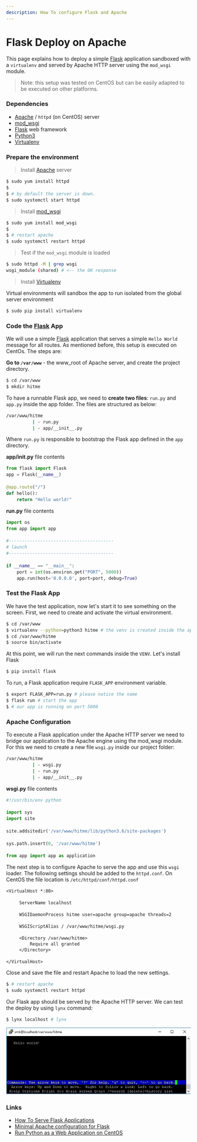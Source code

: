 ```yaml
---
description: How To configure Flask and Apache
---
```


# Flask Deploy on Apache

This page explains how to deploy a simple [Flask](https://www.palletsprojects.com/p/flask/) application sandboxed with a `virtualenv` and served by Apache HTTP server using the `mod_wsgi` module.

> Note: this setup was tested on CentOS but can be easily adapted to be executed on other platforms.



### Dependencies

* [Apache](https://httpd.apache.org) / `httpd` (on CentOS) server
* [mod\_wsgi](https://modwsgi.readthedocs.io)
* [Flask](https://www.palletsprojects.com/p/flask/) web framework
* [Python3](https://www.python.org)
* [Virtualenv](https://virtualenv.pypa.io)



### Prepare the environment

> Install [Apache](https://httpd.apache.org) server

```bash
$ sudo yum install httpd
$ 
$ # by default the server is down.
$ sudo systemctl start httpd
```

> Install [mod\_wsgi](https://modwsgi.readthedocs.io)

```bash
$ sudo yum install mod_wsgi
$
$ # restart apache
$ sudo systemctl restart httpd
```

> Test if the `mod_wsgi` module is loaded

```bash
$ sudo httpd -M | grep wsgi
wsgi_module (shared) # <-- the OK response
```

> Install [Virtualenv](https://virtualenv.pypa.io)

Virtual environments will sandbox the app to run isolated from the global server environment

```bash
$ sudo pip install virtualenv
```

###

### Code the [Flask](https://www.palletsprojects.com/p/flask/) App

We will use a simple [Flask](https://www.palletsprojects.com/p/flask/) application that serves a simple `Hello World` message for all routes. As mentioned before, this setup is executed on CentOs. The steps are:

**Go to `/var/www`** - the www\_root of Apache server, and create the project directory.

```bash
$ cd /var/www
$ mkdir hitme
```

To have a runnable Flask app, we need to **create two files**: `run.py` and `app.py` inside the app folder. The files are structured as below:

```bash
/var/www/hitme
          | - run.py
          | - app/__init__.py
```

Where `run.py` is responsible to bootstrap the Flask app defined in the `app` directory.

**app/init.py** file contents

```python
from flask import Flask
app = Flask(__name__)

@app.route("/")
def hello():
    return "Hello world!"
```

**run.py** file contents

```python
import os
from app import app

#----------------------------------------
# launch
#----------------------------------------

if __name__ == "__main__":
    port = int(os.environ.get("PORT", 5000))
    app.run(host='0.0.0.0', port=port, debug=True)
```

###

### Test the Flask App

We have the test application, now let's start it to see something on the screen. First, we need to create and activate the virtual environment.

```bash
$ cd /var/www
$ virtualenv --python=python3 hitme # the venv is created inside the app folder
$ cd /var/www/hitme
$ source bin/activate
```

At this point, we will run the next commands inside the `VENV`. Let's install Flask

```bash
$ pip install flask
```

To run, a Flask application require `FLASK_APP` environment variable.

```bash
$ export FLASK_APP=run.py # please notice the name
$ flask run # start the app
$ # our app is running on port 5000
```

###

### Apache Configuration

To execute a Flask application under the Apache HTTP server we need to bridge our application to the Apache engine using the mod\_wsgi module. For this we need to create a new file `wsgi.py` inside our project folder:

```bash
/var/www/hitme
          | - wsgi.py
          | - run.py
          | - app/__init__.py
```

**wsgi.py** file contents

```python
#!/usr/bin/env python

import sys
import site

site.addsitedir('/var/www/hitme/lib/python3.6/site-packages')

sys.path.insert(0, '/var/www/hitme')

from app import app as application
```

The next step is to configure Apache to serve the app and use this `wsgi` loader. The following settings should be added to the `httpd.conf`. On CentOS the file location is `/etc/httpd/conf/httpd.conf`

```markup
<VirtualHost *:80>

     ServerName localhost

     WSGIDaemonProcess hitme user=apache group=apache threads=2

     WSGIScriptAlias / /var/www/hitme/wsgi.py

     <Directory /var/www/hitme>
         Require all granted
     </Directory>

</VirtualHost>
```

Close and save the file and restart Apache to load the new settings.

```bash
$ # restart apache
$ sudo systemctl restart httpd
```

Our Flask app should be served by the Apache HTTP server. We can test the deploy by using `lynx` command:

```bash
$ lynx localhost # lynx
```

![Flask App deployed on Apache](https://raw.githubusercontent.com/app-generator/static/master/docs/flask-apache-centos-running-app.jpg)

### Links

* [How To Serve Flask Applications](https://www.digitalocean.com/community/tutorials/how-to-serve-flask-applications-with-uwsgi-and-nginx-on-centos-7)
* [Minimal Apache configuration for Flask](https://www.codementor.io/abhishake/minimal-apache-configuration-for-deploying-a-flask-app-ubuntu-18-04-phu50a7ft)
* [Run Python as a Web Application on CentOS](https://www.ionos.com/community/hosting/python/use-mod-wsgi-to-run-python-as-a-web-application-on-centos-7/)
